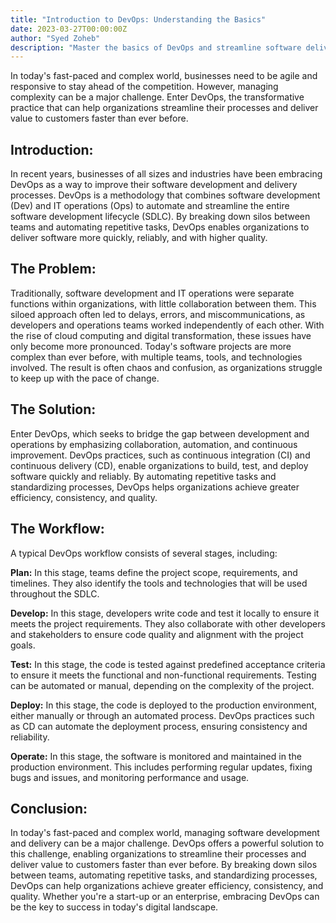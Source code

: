 ```yaml
---
title: "Introduction to DevOps: Understanding the Basics"
date: 2023-03-27T00:00:00Z
author: "Syed Zoheb"
description: "Master the basics of DevOps and streamline software delivery. Improve collaboration and accelerate innovation with this comprehensive guide."
---
```


In today's fast-paced and complex world, businesses need to be agile and responsive to stay ahead of the competition. However, managing complexity can be a major challenge. Enter DevOps, the transformative practice that can help organizations streamline their processes and deliver value to customers faster than ever before.

## Introduction:
In recent years, businesses of all sizes and industries have been embracing DevOps as a way to improve their software development and delivery processes. DevOps is a methodology that combines software development (Dev) and IT operations (Ops) to automate and streamline the entire software development lifecycle (SDLC). By breaking down silos between teams and automating repetitive tasks, DevOps enables organizations to deliver software more quickly, reliably, and with higher quality.

## The Problem:
Traditionally, software development and IT operations were separate functions within organizations, with little collaboration between them. This siloed approach often led to delays, errors, and miscommunications, as developers and operations teams worked independently of each other. With the rise of cloud computing and digital transformation, these issues have only become more pronounced. Today's software projects are more complex than ever before, with multiple teams, tools, and technologies involved. The result is often chaos and confusion, as organizations struggle to keep up with the pace of change.

## The Solution:
Enter DevOps, which seeks to bridge the gap between development and operations by emphasizing collaboration, automation, and continuous improvement. DevOps practices, such as continuous integration (CI) and continuous delivery (CD), enable organizations to build, test, and deploy software quickly and reliably. By automating repetitive tasks and standardizing processes, DevOps helps organizations achieve greater efficiency, consistency, and quality.

## The Workflow:
A typical DevOps workflow consists of several stages, including:

**Plan:** In this stage, teams define the project scope, requirements, and timelines. They also identify the tools and technologies that will be used throughout the SDLC.

**Develop:** In this stage, developers write code and test it locally to ensure it meets the project requirements. They also collaborate with other developers and stakeholders to ensure code quality and alignment with the project goals.

**Test:** In this stage, the code is tested against predefined acceptance criteria to ensure it meets the functional and non-functional requirements. Testing can be automated or manual, depending on the complexity of the project.

**Deploy:** In this stage, the code is deployed to the production environment, either manually or through an automated process. DevOps practices such as CD can automate the deployment process, ensuring consistency and reliability.

**Operate:** In this stage, the software is monitored and maintained in the production environment. This includes performing regular updates, fixing bugs and issues, and monitoring performance and usage.

## Conclusion:
In today's fast-paced and complex world, managing software development and delivery can be a major challenge. DevOps offers a powerful solution to this challenge, enabling organizations to streamline their processes and deliver value to customers faster than ever before. By breaking down silos between teams, automating repetitive tasks, and standardizing processes, DevOps can help organizations achieve greater efficiency, consistency, and quality. Whether you're a start-up or an enterprise, embracing DevOps can be the key to success in today's digital landscape.